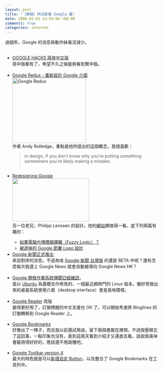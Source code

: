 ```yaml
--- 
layout: post
title: "［網摘］丙戌新春 Google 篇"
date: 2006-02-03 14:59:00 +08:00
comments: true
categories: internet
---
```


過個年，Google 的消息與動作絲毫沒減少。<br /><br /><ul><li><a href="http://www.dearbook.com.cn/2006/googlehack/index.htm">GOOGLE HACKS 简体中文版</a><br />简中版都有了，希望不久之後能夠看到繁中版。<br /><br /></li><li><a href="http://www.andyrutledge.com/google-redux.php">Google Redux - 重新設計 Google 介面<br /></a><a href="http://www.andyrutledge.com/googleredux_example.html" title="Photo Sharing"><img src="http://static.flickr.com/31/94750464_2daebf8f34_m.jpg" alt="Google Redux" height="213" width="240" /></a><br />作者 Andy Rutledge，重點是他所提出的這個概念，我很喜歡：<blockquote>In design, if you don't know why you're putting something somewhere        you're likely making a mistake.<br /><br /></blockquote></li><li><a href="http://blog.outer-court.com/archive/2006-02-02-n58.html">Redesigning Google<br /></a><img style="width: 251px; height: 141px;" src="http://blog.outer-court.com/files/google-redesign-2006.jpg" /><br />另一位老兄，<span class="authorname">Philipp Lenssen </span>的設計<span class="authorname">。他的<a href="http://blog.outer-court.com/">網站</a>頗值得一看。底下列兩篇有趣的：</span></li><ul><li><a href="http://blog.outer-court.com/archive/2006-02-01-n75.html"><span class="authorname">如果電腦也懂模糊邏輯（Fuzzy Logic）？</span></a></li><li><span class="authorname"><a href="http://blog.outer-court.com/archive/2006-01-05-n11.html">被退掉的 Google 節慶 Logo 設計</a><br /></span></li></ul><li><a href="http://www.kenwong.cn/post/google-news-no-more-beta-now.html">Google 新聞正式推出</a><br />來自對岸的消息。不過為啥 <a href="http://news.google.com.tw/news?ned=tw">Google 新聞 台灣版</a> 的還是 BETA 中呢？還有怎麼每次我連上 Google News 就會自動被導向 Google News HK？<br /><br /></li><li><a href="http://www.kenwong.cn/post/google-is-developing-its-own-os-Goobuntu.html">Google 開發作業系統傳聞已經確認</a>。<br />是以 <a href="http://www.ubuntu.org.tw/">Ubuntu</a> 為基礎去作修改的，一個最近頗熱門的 Linux 版本。蠻好奇做出來的桌面系統使用介面（desktop interface）會是長啥模樣。<br /><br /></li><li><a href="http://www.google.com/reader/">Google Reader</a> 改版<br />變得更好用了，訂閱標題的中文支援也 OK 了。可以開始考慮將 Bloglines 的訂閱轉移到 Google Reader 上。<br /><br /></li><li><a href="http://www.google.com/bookmarks/">Google Bookmarks</a><br />好像出了一陣子，而且我以前還試用過，留下兩個書籤在裡頭。不過我壓根忘了這回事，一點印象也沒有，直到這兩天看到介紹才又連進去看。話說我美味書籤用得好好的，應該還不用跳槽吧。<br /><br /></li><li><a href="http://www.google.com/support/toolbar/bin/static.py?page=features.html&amp;v=4">Google Toolbar version 4</a><br />最大的特色就是可以<a href="http://www.google.com/tools/toolbar/buttons/gallery">新增自定 Button</a>，以及整合了 Google Bookmarks 在工具列中。<br /></li></ul>
